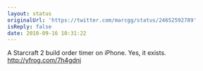 ```yaml
---
layout: status
originalUrl: 'https://twitter.com/marcgg/status/24652592789'
isReply: false
date: 2010-09-16 10:31:22
---
```


A Starcraft 2 build order timer on iPhone. Yes, it exists.  http://yfrog.com/7h4gdnj

